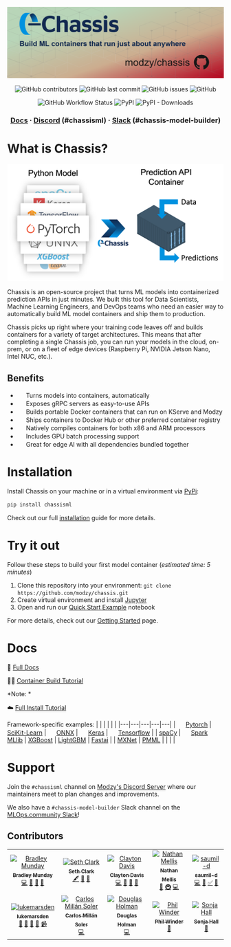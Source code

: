 <div align="center">

<!-- ![chassis-banner-v1.3.png](https://raw.githubusercontent.com/modzy/chassis/main/chassis-banner-v1.3.png) -->
![chassis-banner-v1.3.png](./chassis-banner-v1.3.png)

![GitHub contributors](https://img.shields.io/github/contributors/modzy/chassis?logo=GitHub&style=flat)
![GitHub last commit](https://img.shields.io/github/last-commit/modzy/chassis?logo=GitHub&style=flat)
![GitHub issues](https://img.shields.io/github/issues-raw/modzy/chassis?logo=github&style=flat)
![GitHub](https://img.shields.io/github/license/modzy/chassis?logo=apache&style=flat)

![GitHub Workflow Status](https://img.shields.io/github/workflow/status/modzy/chassis/CI?logo=github)
![PyPI](https://img.shields.io/pypi/v/chassisml?logo=pypi&style=flat)
![PyPI - Downloads](https://img.shields.io/pypi/dm/chassisml?logo=pypi&style=flat)

<h3 align="center">
  <a href="https://chassis.ml">Docs</a>
  <span> · </span>
  <a href="https://discord.gg/anSeEj8ARg">Discord</a> (#chassisml)
  <span> · </span>
  <a href="https://go.mlops.community/slack">Slack</a> (#chassis-model-builder)
  
</h3>

</div>

# What is Chassis?
<div align="center">

<!-- <img src="https://raw.githubusercontent.com/modzy/chassis/main/docs/docs/images/what-is-chassis.png" alt="what-is-chassis-diagram" width="650"/> -->

<img src="./docs/docs/images/what-is-chassis.png" alt="what-is-chassis-diagram" width="650"/>

<br>

</div>

Chassis is an open-source project that turns ML models into containerized prediction APIs in just minutes. We built this tool for Data Scientists, Machine Learning Engineers, and DevOps teams who need an easier way to automatically build ML model containers and ship them to production.

Chassis picks up right where your training code leaves off and builds containers for a variety of target architectures. This means that after completing a single Chassis job, you can run your models in the cloud, on-prem, or on a fleet of edge devices (Raspberry Pi, NVIDIA Jetson Nano, Intel NUC, etc.).

## Benefits
* <img height="16" width="16" src="https://cdn.simpleicons.org/docker/0092DF" /> Turns models into containers, automatically
* <img height="16" width="16" src="https://cdn.simpleicons.org/linuxfoundation/0092DF" /> Exposes gRPC servers as easy-to-use APIs
* <img height="16" width="16" src="https://cdn.simpleicons.org/kubernetes/0092DF" /> Builds portable Docker containers that can run on KServe and Modzy
* <img height="16" width="16" src="https://cdn.simpleicons.org/docker/0092DF" /> Ships containers to Docker Hub or other preferred container registry
* <img height="16" width="16" src="https://cdn.simpleicons.org/intel/0092DF" /> Natively compiles containers for both x86 and ARM processors
* <img height="16" width="16" src="https://cdn.simpleicons.org/nvidia/0092DF" /> Includes GPU batch processing support
* <img height="16" width="16" src="https://cdn.simpleicons.org/arm/0092DF" /> Great for edge AI with all dependencies bundled together

# Installation
Install Chassis on your machine or in a virtual environment via [PyPi](https://pypi.org/project/chassisml/):

```bash
pip install chassisml
```

Check out our full [installation](https://chassis.ml/getting-started/deploy-connect/) guide for more details.

# Try it out
Follow these steps to build your first model container (*estimated time: 5 minutes*)

1. Clone this repository into your environment: `git clone https://github.com/modzy/chassis.git`
2. Create virtual environment and install [Jupyter](https://jupyter.org/install)
3. Open and run our [Quick Start Example](./getting-started/Getting%20Started%20with%20Chassis.ipynb) notebook

For more details, check out our [Getting Started](./getting-started/README.md) page.

# Docs

📘 [Full Docs](https://chassis.ml)

🧑‍🏫 [Container Build Tutorial](https://chassis.ml/tutorials/ds-connect/)

*Note: *

☁️ [Full Install Tutorial](https://chassis.ml/getting-started/deploy-manual/)


Framework-specific examples:
|  |  |  |  |  |
|---|---|---|---|---|
| <!-- JSDelivr --> <img height="16" width="16" src="https://cdn.simpleicons.org/pytorch" /> [Pytorch](https://chassis.ml/how-to-guides/frameworks/#pytorch) | <!-- JSDelivr --> <img height="16" width="16" src="https://cdn.simpleicons.org/scikitlearn" /> [SciKit-Learn](https://chassis.ml/how-to-guides/frameworks/#scikit-learn) | <!-- JSDelivr --> <img height="16" width="16" src="https://cdn.simpleicons.org/onnx" /> [ONNX](https://chassis.ml/how-to-guides/frameworks/#onnx) | <!-- JSDelivr --> <img height="16" width="16" src="https://cdn.simpleicons.org/keras" />  [Keras](https://chassis.ml/how-to-guides/frameworks/#tensorflow-keras) | <!-- JSDelivr --> <img height="16" width="16" src="https://cdn.simpleicons.org/tensorflow" />  [Tensorflow](https://chassis.ml/how-to-guides/frameworks/#tensorflow-keras) |
| [spaCy](https://chassis.ml/how-to-guides/frameworks/#spacy) | <!-- JSDelivr --> <img height="16" width="16" src="https://cdn.simpleicons.org/apachespark" />  [Spark MLlib](https://chassis.ml/how-to-guides/frameworks/#spark-mllib) | [XGBoost](https://chassis.ml/how-to-guides/frameworks/#xgboost) | [LightGBM](https://chassis.ml/how-to-guides/frameworks/#lightgbm) | [Fastai](https://chassis.ml/how-to-guides/frameworks/#fastai) |
| [MXNet](https://chassis.ml/how-to-guides/frameworks/#mxnet) | [PMML](https://chassis.ml/how-to-guides/frameworks/#pmml) |  |  |  |

# Support

Join the `#chassisml` channel on [Modzy's Discord Server](https://discord.gg/eW4kHSm3Z5) where our maintainers meet to plan changes and improvements.

We also have a `#chassis-model-builder` Slack channel on the [MLOps.community Slack](https://go.mlops.community/slack)!


## Contributors

<!-- ALL-CONTRIBUTORS-LIST:START - Do not remove or modify this section -->
<!-- prettier-ignore-start -->
<!-- markdownlint-disable -->
<table>
  <tbody>
    <tr>
      <td align="center"><a href="https://github.com/bmunday3"><img src="https://avatars.githubusercontent.com/u/99284020?v=4?s=100" width="100px;" alt="Bradley Munday"/><br /><sub><b>Bradley Munday</b></sub></a><br /><a href="https://github.com/modzy/chassis/commits?author=bmunday3" title="Code">💻</a> <a href="#ideas-bmunday3" title="Ideas, Planning, & Feedback">🤔</a> <a href="#maintenance-bmunday3" title="Maintenance">🚧</a> <a href="#question-bmunday3" title="Answering Questions">💬</a></td>
      <td align="center"><a href="https://github.com/caradoxical"><img src="https://avatars.githubusercontent.com/u/1461827?v=4?s=100" width="100px;" alt="Seth Clark"/><br /><sub><b>Seth Clark</b></sub></a><br /><a href="#content-caradoxical" title="Content">🖋</a> <a href="https://github.com/modzy/chassis/commits?author=caradoxical" title="Documentation">📖</a> <a href="#projectManagement-caradoxical" title="Project Management">📆</a></td>
      <td align="center"><a href="https://github.com/DataScienceDeconstructed"><img src="https://avatars.githubusercontent.com/u/34408482?v=4?s=100" width="100px;" alt="Clayton Davis"/><br /><sub><b>Clayton Davis</b></sub></a><br /><a href="https://github.com/modzy/chassis/commits?author=DataScienceDeconstructed" title="Code">💻</a> <a href="https://github.com/modzy/chassis/commits?author=DataScienceDeconstructed" title="Documentation">📖</a> <a href="#ideas-DataScienceDeconstructed" title="Ideas, Planning, & Feedback">🤔</a> <a href="#projectManagement-DataScienceDeconstructed" title="Project Management">📆</a></td>
      <td align="center"><a href="http://n8mellis.net"><img src="https://avatars.githubusercontent.com/u/39227?v=4?s=100" width="100px;" alt="Nathan Mellis"/><br /><sub><b>Nathan Mellis</b></sub></a><br /><a href="#ideas-n8mellis" title="Ideas, Planning, & Feedback">🤔</a> <a href="#infra-n8mellis" title="Infrastructure (Hosting, Build-Tools, etc)">🚇</a> <a href="https://github.com/modzy/chassis/commits?author=n8mellis" title="Code">💻</a></td>
      <td align="center"><a href="https://github.com/saumil-d"><img src="https://avatars.githubusercontent.com/u/83971510?v=4?s=100" width="100px;" alt="saumil-d"/><br /><sub><b>saumil-d</b></sub></a><br /><a href="https://github.com/modzy/chassis/commits?author=saumil-d" title="Code">💻</a> <a href="https://github.com/modzy/chassis/commits?author=saumil-d" title="Documentation">📖</a> <a href="#tutorial-saumil-d" title="Tutorials">✅</a> <a href="#ideas-saumil-d" title="Ideas, Planning, & Feedback">🤔</a></td>
    </tr>
    <tr>
      <td align="center"><a href="https://github.com/lukemarsden"><img src="https://avatars.githubusercontent.com/u/264658?v=4?s=100" width="100px;" alt="lukemarsden"/><br /><sub><b>lukemarsden</b></sub></a><br /><a href="https://github.com/modzy/chassis/commits?author=lukemarsden" title="Documentation">📖</a> <a href="#projectManagement-lukemarsden" title="Project Management">📆</a> <a href="#ideas-lukemarsden" title="Ideas, Planning, & Feedback">🤔</a> <a href="#talk-lukemarsden" title="Talks">📢</a> <a href="#video-lukemarsden" title="Videos">📹</a></td>
      <td align="center"><a href="https://carmilso.com"><img src="https://avatars.githubusercontent.com/u/7313231?v=4?s=100" width="100px;" alt="Carlos Millán Soler"/><br /><sub><b>Carlos Millán Soler</b></sub></a><br /><a href="https://github.com/modzy/chassis/commits?author=carmilso" title="Code">💻</a></td>
      <td align="center"><a href="https://www.linkedin.com/in/douglas-holman/"><img src="https://avatars.githubusercontent.com/u/35512326?v=4?s=100" width="100px;" alt="Douglas Holman"/><br /><sub><b>Douglas Holman</b></sub></a><br /><a href="https://github.com/modzy/chassis/commits?author=DHolmanCoding" title="Code">💻</a></td>
      <td align="center"><a href="https://github.com/philwinder"><img src="https://avatars.githubusercontent.com/u/8793723?v=4?s=100" width="100px;" alt="Phil Winder"/><br /><sub><b>Phil Winder</b></sub></a><br /><a href="#ideas-philwinder" title="Ideas, Planning, & Feedback">🤔</a></td>
      <td align="center"><a href="https://github.com/sonejah21"><img src="https://avatars.githubusercontent.com/u/5269893?v=4?s=100" width="100px;" alt="Sonja Hall"/><br /><sub><b>Sonja Hall</b></sub></a><br /><a href="#design-sonejah21" title="Design">🎨</a></td>
    </tr>
  </tbody>
</table>

<!-- markdownlint-restore -->
<!-- prettier-ignore-end -->

<!-- ALL-CONTRIBUTORS-LIST:END -->
